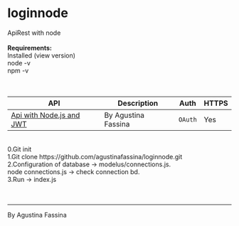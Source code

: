 # loginnode
ApiRest with node
<br><br>
<b>Requirements:</b><br>
  Installed (view version)<br>
    node -v<br>
    npm -v<br>
<br>
<br>
<table>
<thead>
<tr>
<th>API</th>
<th>Description</th>
<th>Auth</th>
<th>HTTPS</th>
</tr>
</thead>
<tbody>
<tr>
<td><a href="https://github.com/agustinafassina/loginnode_af_v0.1.0">Api with Node.js and JWT</a></td>
<td>By Agustina Fassina</td>
<td><code>OAuth</code></td>
<td>Yes</td>
</tr>
</tbody>
</table>
<br>
0.Git init<br>
1.Git clone https://github.com/agustinafassina/loginnode.git<br>
2.Configuration of database -> modelus/connections.js.<br>
    node connections.js -> check connection bd.<br>
3.Run -> index.js<br>
<br>


<br>
<hr>
By Agustina Fassina
